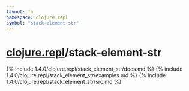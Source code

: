 ```yaml
---
layout: fn
namespace: clojure.repl
symbol: "stack-element-str"
---
```


# [clojure.repl](../)/stack-element-str

{% include 1.4.0/clojure.repl/stack_element_str/docs.md %}
{% include 1.4.0/clojure.repl/stack_element_str/examples.md %}
{% include 1.4.0/clojure.repl/stack_element_str/src.md %}

